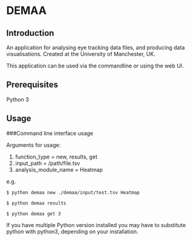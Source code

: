 # DEMAA

## Introduction

An application for analysing eye tracking data files, and producing data visualisations. Created at the University of Manchester, UK.

This application can be used via the commandline or using the web UI. 


## Prerequisites 

Python 3



## Usage

###Command line interface usage

Arguments for usage:

1. function_type = new, results, get
2. input_path = /path/file.tsv
3. analysis\_module_name = Heatmap

e.g.

	$ python demaa new ./demaa/input/test.tsv Heatmap
 
	$ python demaa results

	$ python demaa get 3
	
If you have multiple Python version installed you may have to substitute python with python3, depending on your installation.